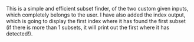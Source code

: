 This is a simple and efficient subset finder, of the two custom given inputs, which completely belongs to the user. 
I have also added the index output, which is going to display the first index where it has found the first subset (if there is more than 1 subsets, it will print out the first where it has detected!).

